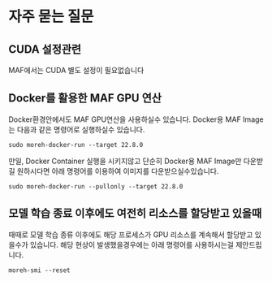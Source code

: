 # 자주 묻는 질문

## CUDA 설정관련
MAF에서는 CUDA 별도 설정이 필요없습니다

## Docker를 활용한 MAF GPU 연산
Docker환경안에서도 MAF GPU연산을 사용하실수 있습니다. Docker용 MAF Image는 다음과 같은 명령어로 실행하실수 있습니다.

```shell
sudo moreh-docker-run --target 22.8.0
```

만일, Docker Container 실행을 시키지않고 단순히 Docker용 MAF Image만 다운받길 원하시다면 아래 명령어를 이용하여 이미지를 다운받으실수있습니다.

```
sudo moreh-docker-run --pullonly --target 22.8.0
```

## 모델 학습 종료 이후에도 여전히 리소스를 할당받고 있을때
때때로 모델 학습 종류 이후에도 해당 프로세스가 GPU 리소스를 계속해서 할당받고 있을수가 있습니다. 해당 현상이 발생했을경우에는 아래 명령어를 사용하시는걸 제안드립니다.

```
moreh-smi --reset
```